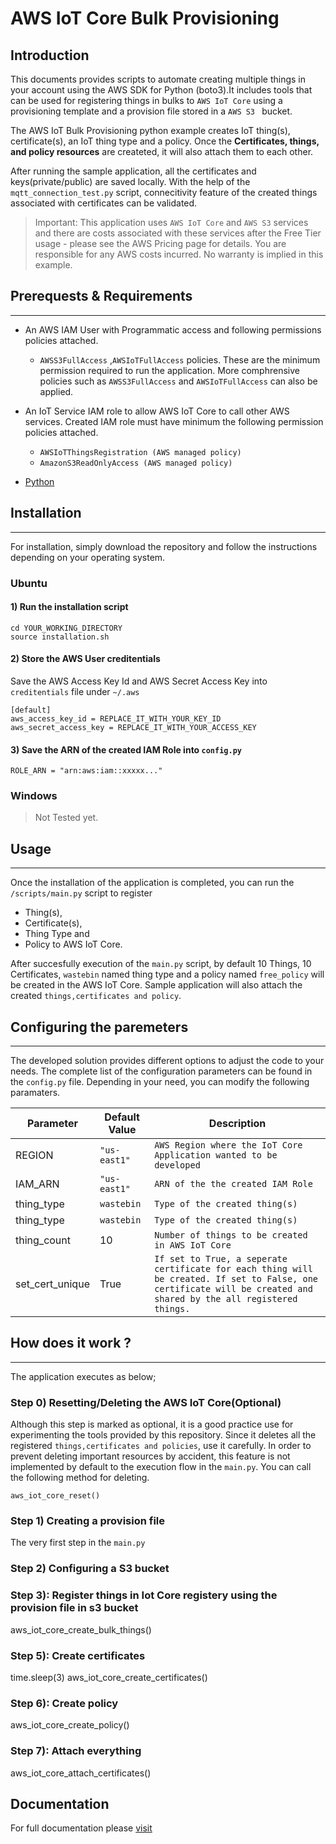 # AWS IoT Core Bulk Provisioning

## Introduction


This documents provides scripts to automate creating multiple things in your account using the AWS SDK for Python (boto3).It includes tools that can be used for registering things in bulks to `AWS IoT Core` using a provisioning template and a provision file stored in a `AWS S3 ` bucket. 

The AWS IoT Bulk Provisioning python example creates IoT thing(s), certificate(s), an IoT thing type and a policy. Once the **Certificates, things, and policy resources** are createted, it will also attach them to each other.


After running the sample application, all the certificates and keys(private/public) are saved locally. With the help of the `mqtt_connection_test.py` script, connecitivity feature of the created things associated with certificates can be validated. 

>Important: This application uses `AWS IoT Core` and `AWS S3` services and there are costs associated with these services after the Free Tier usage - please see the AWS Pricing page for details. You are responsible for any AWS costs incurred. No warranty is implied in this example.


## Prerequests & Requirements
---
- An AWS IAM User with  Programmatic access and following permissions policies attached.
  - `AWSS3FullAccess` ,`AWSIoTFullAccess` policies. These are the minimum permission required to run the application. More comphrensive policies such as `AWSS3FullAccess` and `AWSIoTFullAccess` can also be applied.
- An IoT Service IAM role to allow AWS IoT Core to call other AWS services. Created IAM role must have minimum the following permission policies attached.
  - `AWSIoTThingsRegistration (AWS managed policy)`
  - `AmazonS3ReadOnlyAccess (AWS managed policy)`


- [Python](https://www.python.org/downloads/)


## Installation
---
For installation, simply download the repository and follow the instructions depending on your operating system.

### Ubuntu 
#### 1) Run the installation script 
```
cd YOUR_WORKING_DIRECTORY
source installation.sh
```

#### 2) Store the AWS User creditentials 
Save the AWS Access Key Id and AWS Secret Access Key into `creditentials` file under `~/.aws`

```
[default]
aws_access_key_id = REPLACE_IT_WITH_YOUR_KEY_ID
aws_secret_access_key = REPLACE_IT_WITH_YOUR_ACCESS_KEY

```

#### 3) Save the ARN of the created IAM Role into `config.py`
```
ROLE_ARN = "arn:aws:iam::xxxxx..."
```

### Windows
> Not Tested yet.


## Usage 
---
Once the installation of the application is completed, you can run the `/scripts/main.py` script to register 
- Thing(s),
- Certificate(s),
- Thing Type and 
- Policy to AWS IoT Core.

After succesfully execution of the `main.py` script, by default 10 Things, 10 Certificates, `wastebin` named thing type and a policy named `free_policy` will be created in the AWS IoT Core. Sample application will also attach the created `things,certificates and policy`.

## Configuring the paremeters
---
The developed solution provides different options to adjust the code to your needs. The complete list of the configuration parameters can be found in the `config.py` file. Depending in your need, you can modify the following paramaters.

| Parameter       | Default Value | Description                                                                                                                                                        |
| --------------- | ------------- | ------------------------------------------------------------------------------------------------------------------------------------------------------------------ |
| REGION          | `"us-east1"`  | `AWS Region where the IoT Core Application wanted to be developed`                                                                                                 |
| IAM_ARN         | `"us-east1"`  | `ARN of the the created IAM Role`                                                                                                                                  |
| thing_type      | `wastebin`    | `Type of the created thing(s)`                                                                                                                                     |
| thing_type      | `wastebin`    | `Type of the created thing(s)`                                                                                                                                     |
| thing_count     | 10            | `Number of things to be created in AWS IoT Core`                                                                                                                   |
| set_cert_unique | True          | `If set to True, a seperate certificate for each thing will be created. If set to False, one certificate will be created and shared by the all registered things.` |


## How does it work ? 
---
The application executes as below;

### Step 0) Resetting/Deleting the AWS IoT Core(Optional)
Although this step is marked as optional, it is a good practice use for experimenting the tools provided by this repository. Since it deletes all the registered `things,certificates and policies`, use it carefully. In order to prevent deleting important resources by accident, this feature is not implemented by default to the execution flow in the `main.py`. You can call the following method for deleting.

```
aws_iot_core_reset()
```

### Step 1) Creating a provision file
The very first step in the `main.py`
### Step 2) Configuring a S3 bucket

### Step 3): Register things in Iot Core registery using the provision file in s3 bucket
aws_iot_core_create_bulk_things()

### Step 5): Create certificates
time.sleep(3)
aws_iot_core_create_certificates()

### Step 6): Create policy
aws_iot_core_create_policy()

### Step 7): Attach everything
aws_iot_core_attach_certificates()


## Documentation
For full documentation please [visit](https://yilmaznaslan.github.io/aws-iot-core-create-many-things-boto3/) 
